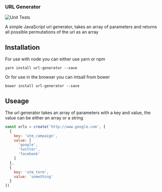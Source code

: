 ### URL Generator

![Unit Tests](https://travis-ci.org/JonWatkins/url-generator.svg?branch=master)

A simple JavaScript url generator, takes an array of parameters and returns all possible permutations of the url as an array

## Installation

For use with node you can either use yarn or npm

```
yarn install url-generator --save
```

Or for use in the browser you can intsall from bower
```
bower install url-generator --save
```

## Useage

The url generator takes an array of parameters with a key and value, the value can be either an array or a string

```JavaScript
const urls = create('http://www.google.com', [
  {
    key: 'utm_campaign',
    value: [
      'google',
      'twitter',
      'facebook'
    ]
  },
  {
    key: 'utm_term',
    value: 'something'
  }
])
```